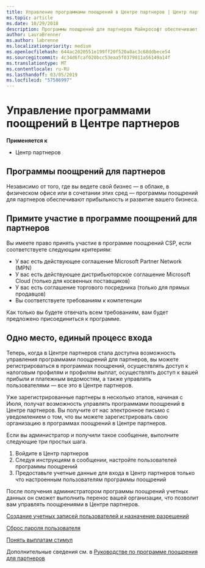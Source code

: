 ```yaml
---
title: Управление программами поощрений в Центре партнеров | Центр партнеров
ms.topic: article
ms.date: 10/29/2018
description: Программы поощрений для партнеров Майкрософт обеспечивают прибыльность и развитие бизнеса партнеров
author: LauraBrenner
ms.author: labrenne
ms.localizationpriority: medium
ms.openlocfilehash: 644ac2020551e199ff20f520a8ac3c68ddbece54
ms.sourcegitcommit: 4c34d6fcaf020bcc53eaa5f0379011a56149a14f
ms.translationtype: MT
ms.contentlocale: ru-RU
ms.lasthandoff: 03/05/2019
ms.locfileid: "57586997"
---
```

# <a name="manage-your-incentives-in-partner-center"></a>Управление программами поощрений в Центре партнеров 

**Применяется к**

-  Центр партнеров

## <a name="partner-incentives"></a>Программы поощрений для партнеров 

Независимо от того, где вы ведете свой бизнес — в облаке, в физическом офисе или в сочетании этих сред — программы поощрений для партнеров обеспечивают прибыльность и развитие вашего бизнеса.

## <a name="qualify-for-the-partner-incentives-program"></a>Примите участие в программе поощрений для партнеров

Вы имеете право принять участие в программе поощрений CSP, если соответствуете следующим критериям:

-   У вас есть действующее соглашение Microsoft Partner Network (MPN) 
-   У вас есть действующее дистрибьюторское соглашение Microsoft Cloud (только для косвенных поставщиков)
-   У вас есть соглашение торгового посредника (только для прямых продавцов)
-   Вы соответствуете требованиям к компетенции

Как только вы будете отвечать всем требованиям, вам будет предложено присоединиться к программе.

## <a name="one-site-one-sign-in"></a>Одно место, единый процесс входа

Теперь, когда в Центре партнеров стала доступна возможность управления программами поощрений для партнеров, вы можете регистрироваться в программах поощрений, осуществлять доступ к налоговым профилям и профилям выплат, осуществлять доступ к вашей прибыли и платежным ведомостям, а также управлять пользователями — все это в Центре партнеров. 

Уже зарегистрированные партнеры в несколько этапов, начиная с Июля, получат возможность управлять программами поощрений в Центре партнеров. Вы получите от нас электронное письмо с уведомлением о том, что вы можете зарегистрировать свою организацию в программах поощрений в Центре партнеров. 

Если вы администратор и получили такое сообщение, выполните следующие три простых шага.

1.  Войдите в Центр партнеров 
2.  Следуя инструкциям в сообщении, настройте пользователей программы поощрений 
3.  Предоставьте учетные данные для входа в Центр партнеров только что настроенным пользователям программы поощрений

После получения администратором программы поощрений учетных данных он сможет выполнить перенос вашей организации, что позволит вам управлять поощрениями в Центре партнеров.


[Создание учетных записей пользователей и назначение разрешений](create-user-accounts-and-set-permissions.md)

[Сброс пароля пользователя](reset-a-user-password.md)

[Понять выплатам стимул](understand-incentive-payouts.md)

Дополнительные сведения см. в [Руководстве по программе поощрения для партнеров](https://assets.microsoft.com/coop-guidebook.pdf)
